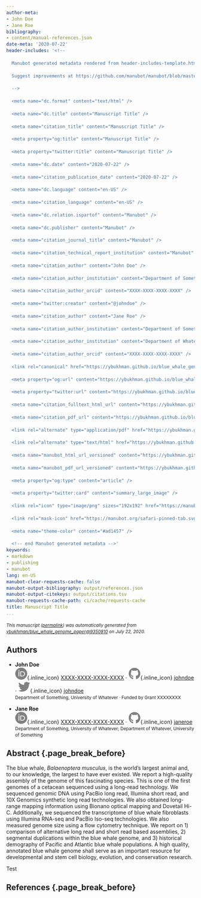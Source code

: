 ```yaml
---
author-meta:
- John Doe
- Jane Roe
bibliography:
- content/manual-references.json
date-meta: '2020-07-22'
header-includes: '<!--

  Manubot generated metadata rendered from header-includes-template.html.

  Suggest improvements at https://github.com/manubot/manubot/blob/master/manubot/process/header-includes-template.html

  -->

  <meta name="dc.format" content="text/html" />

  <meta name="dc.title" content="Manuscript Title" />

  <meta name="citation_title" content="Manuscript Title" />

  <meta property="og:title" content="Manuscript Title" />

  <meta property="twitter:title" content="Manuscript Title" />

  <meta name="dc.date" content="2020-07-22" />

  <meta name="citation_publication_date" content="2020-07-22" />

  <meta name="dc.language" content="en-US" />

  <meta name="citation_language" content="en-US" />

  <meta name="dc.relation.ispartof" content="Manubot" />

  <meta name="dc.publisher" content="Manubot" />

  <meta name="citation_journal_title" content="Manubot" />

  <meta name="citation_technical_report_institution" content="Manubot" />

  <meta name="citation_author" content="John Doe" />

  <meta name="citation_author_institution" content="Department of Something, University of Whatever" />

  <meta name="citation_author_orcid" content="XXXX-XXXX-XXXX-XXXX" />

  <meta name="twitter:creator" content="@johndoe" />

  <meta name="citation_author" content="Jane Roe" />

  <meta name="citation_author_institution" content="Department of Something, University of Whatever" />

  <meta name="citation_author_institution" content="Department of Whatever, University of Something" />

  <meta name="citation_author_orcid" content="XXXX-XXXX-XXXX-XXXX" />

  <link rel="canonical" href="https://ybukhman.github.io/blue_whale_genome_paper/" />

  <meta property="og:url" content="https://ybukhman.github.io/blue_whale_genome_paper/" />

  <meta property="twitter:url" content="https://ybukhman.github.io/blue_whale_genome_paper/" />

  <meta name="citation_fulltext_html_url" content="https://ybukhman.github.io/blue_whale_genome_paper/" />

  <meta name="citation_pdf_url" content="https://ybukhman.github.io/blue_whale_genome_paper/manuscript.pdf" />

  <link rel="alternate" type="application/pdf" href="https://ybukhman.github.io/blue_whale_genome_paper/manuscript.pdf" />

  <link rel="alternate" type="text/html" href="https://ybukhman.github.io/blue_whale_genome_paper/v/9350810bbdb59f706ce358c67a7f1c3ee5cd87f2/" />

  <meta name="manubot_html_url_versioned" content="https://ybukhman.github.io/blue_whale_genome_paper/v/9350810bbdb59f706ce358c67a7f1c3ee5cd87f2/" />

  <meta name="manubot_pdf_url_versioned" content="https://ybukhman.github.io/blue_whale_genome_paper/v/9350810bbdb59f706ce358c67a7f1c3ee5cd87f2/manuscript.pdf" />

  <meta property="og:type" content="article" />

  <meta property="twitter:card" content="summary_large_image" />

  <link rel="icon" type="image/png" sizes="192x192" href="https://manubot.org/favicon-192x192.png" />

  <link rel="mask-icon" href="https://manubot.org/safari-pinned-tab.svg" color="#ad1457" />

  <meta name="theme-color" content="#ad1457" />

  <!-- end Manubot generated metadata -->'
keywords:
- markdown
- publishing
- manubot
lang: en-US
manubot-clear-requests-cache: false
manubot-output-bibliography: output/references.json
manubot-output-citekeys: output/citations.tsv
manubot-requests-cache-path: ci/cache/requests-cache
title: Manuscript Title
...
```







<small><em>
This manuscript
([permalink](https://ybukhman.github.io/blue_whale_genome_paper/v/9350810bbdb59f706ce358c67a7f1c3ee5cd87f2/))
was automatically generated
from [ybukhman/blue_whale_genome_paper@9350810](https://github.com/ybukhman/blue_whale_genome_paper/tree/9350810bbdb59f706ce358c67a7f1c3ee5cd87f2)
on July 22, 2020.
</em></small>

## Authors



+ **John Doe**<br>
    ![ORCID icon](images/orcid.svg){.inline_icon}
    [XXXX-XXXX-XXXX-XXXX](https://orcid.org/XXXX-XXXX-XXXX-XXXX)
    · ![GitHub icon](images/github.svg){.inline_icon}
    [johndoe](https://github.com/johndoe)
    · ![Twitter icon](images/twitter.svg){.inline_icon}
    [johndoe](https://twitter.com/johndoe)<br>
  <small>
     Department of Something, University of Whatever
     · Funded by Grant XXXXXXXX
  </small>

+ **Jane Roe**<br>
    ![ORCID icon](images/orcid.svg){.inline_icon}
    [XXXX-XXXX-XXXX-XXXX](https://orcid.org/XXXX-XXXX-XXXX-XXXX)
    · ![GitHub icon](images/github.svg){.inline_icon}
    [janeroe](https://github.com/janeroe)<br>
  <small>
     Department of Something, University of Whatever; Department of Whatever, University of Something
  </small>



## Abstract {.page_break_before}

The blue whale, _Balaenoptera musculus_, is the world’s largest animal and, to our knowledge, the largest to have ever existed. We report a high-quality assembly of the genome of this fascinating species. This is one of the first genomes of a cetacean sequenced using a long-read technology. We sequenced genomic DNA using PacBio long read, Illumina short read, and 10X Genomics synthetic long read technologies. We also obtained long-range mapping information using Bionano optical mapping and Dovetail Hi-C. Additionally, we sequenced the transcriptome of blue whale fibroblasts using Illumina RNA-seq and PacBio Iso-seq technologies. We also measured genome size using a flow cytometry technique. We report on 1) comparison of alternative long read and short read based assemblies, 2) segmental duplications within the blue whale genome, and 3) historical demography of Pacific and Atlantic blue whale populations. A high quality, annotated blue whale genome shall serve as an important resource for developmental and stem cell biology, evolution, and conservation research.

Test


## References {.page_break_before}

<!-- Explicitly insert bibliography here -->
<div id="refs"></div>
